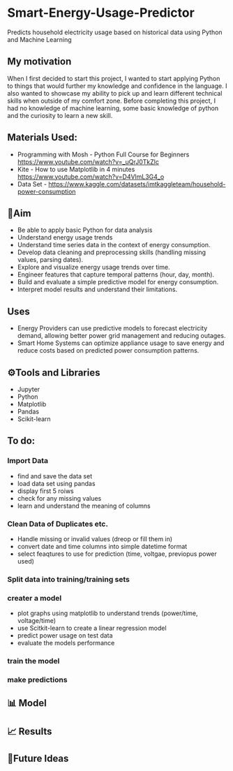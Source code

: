 # Smart-Energy-Usage-Predictor
Predicts household electricity usage based on historical data using Python and Machine Learning 

## My motivation
When I first decided to start this project, I wanted to start applying Python to things that would further my knowledge and confidence in the language. I also wanted to showcase my ability to pick up and learn different technical skills when outside of my comfort zone. Before completing this project, I had no knowledge of machine learning, some basic knowledge of python and  the curiosity to learn a new skill. 

## Materials Used: 
- Programming with Mosh - Python Full Course for Beginners https://www.youtube.com/watch?v=_uQrJ0TkZlc
- Kite - How to use Matplotlib in 4 minutes https://www.youtube.com/watch?v=D4VlmL3G4_o
- Data Set - https://www.kaggle.com/datasets/imtkaggleteam/household-power-consumption

## 🎯Aim
- Be able to apply basic Python for data analysis 
- Understand energy usage trends
- Understand time series data in the context of energy consumption.
- Develop data cleaning and preprocessing skills (handling missing values, parsing dates).
- Explore and visualize energy usage trends over time.
- Engineer features that capture temporal patterns (hour, day, month).
- Build and evaluate a simple predictive model for energy consumption.
- Interpret model results and understand their limitations.

## Uses
- Energy Providers can use predictive models to forecast electricity demand, allowing better power grid management and reducing outages.
- Smart Home Systems can optimize appliance usage to save energy and reduce costs based on predicted power consumption patterns.

## ⚙️Tools and Libraries 
- Jupyter 
- Python
- Matplotlib
- Pandas 
- Scikit-learn

## To do: 

### Import Data 
- find and save the data set
- load data set using pandas 
- display first 5 roiws 
- check for any missing values 
- learn and understand the meaning of columns 


### Clean Data of Duplicates etc. 
- Handle missing or invalid values (dreop or fill them in)
- convert date and time columns into simple datetime format
- select feaqtures to use for prediction (time, voltgae, previopus power used)
 

### Split data into training/training sets

### creater a model 
- plot graphs using matplotlib to understand trends (power/time, voltage/time)
- use Scitkit-learn to create a linear regression model
- predict power usage on test data 
- evaluate the models performance 

### train the model 
### make predictions 

## 📊 Model 

## 📈 Results 

## 🧠Future Ideas 
